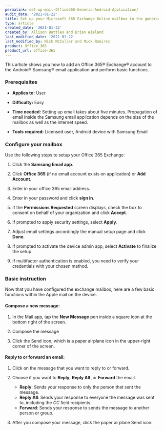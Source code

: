 ```yaml
---
permalink: set-up-mail-Office365-Generic-Android-Application/
audit_date: '2021-01-22'
title: Set up your Microsoft 365 Exchange Online mailbox in the generic Mail app for Android
type: article
created_date: '2021-01-22'
created_by: Allison Battles and Brian Wieland
last_modified_date: '2021-01-22'
last_modified_by: Nick McCullar and Nick Ramirez
product: Office 365
product_url: office-365
---
```


This article shows you how to add an Office 365&reg; Exchange&reg; account to the Android&reg; Samsung&reg; email
application and perform basic functions.

### Prerequisites

- **Applies to:** User

- **Difficulty:** Easy

- **Time needed:** Setting up email takes about five minutes. Propagation of email inside the Samsung email application
  depends on the size of the mailbox as well as the internet speed.

- **Tools required:** Licensed user, Android device with Samsung Email

### Configure your mailbox

Use the following steps to setup your Office 365 Exchange:

1. Click the **Samsung Email app**.

2. Click **Office 365** (if no email account exists on application) or **Add Account**.

3. Enter in your office 365 email address.

4. Enter in your password and click **sign in**.

5. If the **Permissions Requested** screen displays, check the box to consent on behalf of your organization and click **Accept**.

6. If prompted to apply security settings, select **Apply**.

7. Adjust email settings accordingly the manual setup page and click **Done**.

8. If prompted to activate the device admin app, select **Activate** to finalize the setup.

9. If multifactor authentication is enabled, you need to verify your credentials with your chosen method.

### Basic instruction

Now that you have configured the exchange mailbox, here are a few basic functions within the Apple mail on the device.

#### Compose a new message:

1. In the Mail app, tap the **New Message** pen inside a square icon at the bottom right of the screen. 

2. Compose the message

3. Click the Send icon, which is a paper airplane icon in the upper-right corner of the screen.

#### Reply to or forward an email:

1. Click on the message that you want to reply to or forward.

2. Choose if you want to  **Reply**, **Reply All** ,or **Forward** the email. 

   - **Reply**: Sends your response to only the person that sent the message.
   - **Reply All**: Sends your response to everyone the message was sent to, including the *CC* field recipients.
   - **Forward**: Sends your response to sends the message to another person or group.

3. After you compose your message, click the paper airplane Send icon.
